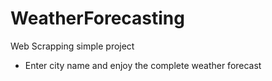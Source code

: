 # WeatherForecasting

Web Scrapping simple project

- Enter city name and enjoy the complete weather forecast

